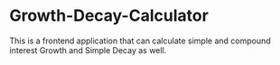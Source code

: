 # Growth-Decay-Calculator
This is a frontend application that can calculate simple and compound interest Growth and Simple Decay as well. 
